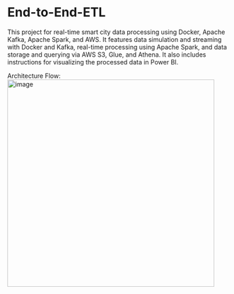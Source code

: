# End-to-End-ETL
This project for real-time smart city data processing using Docker, Apache Kafka, Apache Spark, and AWS. It features data simulation and streaming with Docker and Kafka, real-time processing using Apache Spark, and data storage and querying via AWS S3, Glue, and Athena. It also includes instructions for visualizing the processed data in Power BI.

Architecture Flow:
<img width="468" alt="image" src="https://github.com/Aviya-Singh/End-to-End-ETL/assets/47772459/a166018d-4529-4bf5-bd2b-633130dd3111">
